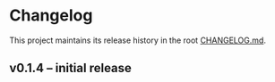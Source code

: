 # Changelog

This project maintains its release history in the root [CHANGELOG.md](../CHANGELOG.md).

## v0.1.4 – initial release
